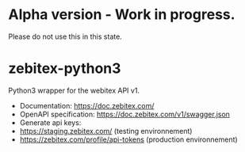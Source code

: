 # Alpha version - Work in progress.
Please do not use this in this state.

# zebitex-python3
 Python3 wrapper for the webitex API v1.

- Documentation: https://doc.zebitex.com/
- OpenAPI specification: https://doc.zebitex.com/v1/swagger.json
- Generate api keys:
 - https://staging.zebitex.com/ (testing environnement)
 - https://zebitex.com/profile/api-tokens (production environnement)
 
